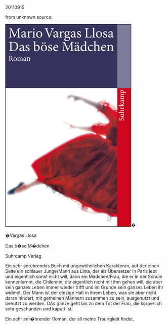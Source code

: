 



20110915
  

from unknown source:  

![](../_bilder/20110915_llosa0.png)�   

  

�Vargas Llosa  

Das b�se M�dchen  

Suhrcamp Verlag  

  

  

Ein sehr anrührendes Buch mit ungewöhnlichen Karakteren, auf der einen Seite ein schlauer Junge/Mann aus Lima, der als Übersetzer in Paris lebt und eigentlich sonst nicht will, dann ein Mädchen/Frau, die er in der Schule kennenlernnt, die Chilennin, die eigentlich nicht mit ihm gehen will, sie aber sein ganzes Leben immer wieder trifft und im Grunde sein ganzes Leben ihr widmet. Der Mann ist der einzige Halt in ihrem Leben, was sie aber nicht daran hindert, mit gemeinen Männern zusammen zu sein, ausgenutzt und benutzt zu werden. DAs ganze geht bis zu dem Tot der Frau, die körperlich sehr geschunden und kaputt ist.  

  

Ein sehr anr�hrender Roman, der all meine Traurigkeit findet.  

